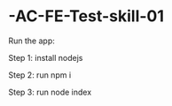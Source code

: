 # -AC-FE-Test-skill-01
Run the app:

Step 1: install nodejs

Step 2: run npm i

Step 3: run node index

